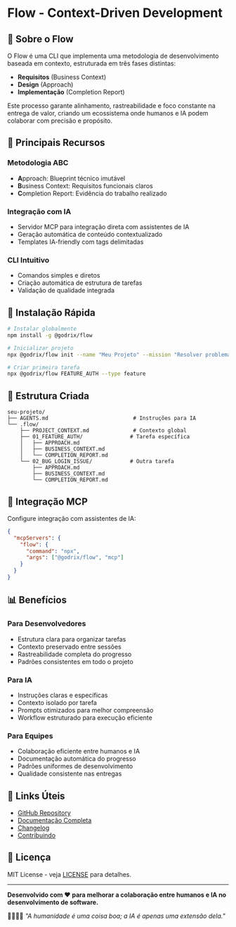# Flow - Context-Driven Development

## 🚀 Sobre o Flow

O Flow é uma CLI que implementa uma metodologia de desenvolvimento baseada em contexto, estruturada em três fases distintas:

- **Requisitos** (Business Context)
- **Design** (Approach) 
- **Implementação** (Completion Report)

Este processo garante alinhamento, rastreabilidade e foco constante na entrega de valor, criando um ecossistema onde humanos e IA podem colaborar com precisão e propósito.

## 🎯 Principais Recursos

### Metodologia ABC
- **A**pproach: Blueprint técnico imutável
- **B**usiness Context: Requisitos funcionais claros
- **C**ompletion Report: Evidência do trabalho realizado

### Integração com IA
- Servidor MCP para integração direta com assistentes de IA
- Geração automática de conteúdo contextualizado
- Templates IA-friendly com tags delimitadas

### CLI Intuitivo
- Comandos simples e diretos
- Criação automática de estrutura de tarefas
- Validação de qualidade integrada

## 🚀 Instalação Rápida

```bash
# Instalar globalmente
npm install -g @godrix/flow

# Inicializar projeto
npx @godrix/flow init --name "Meu Projeto" --mission "Resolver problema X"

# Criar primeira tarefa
npx @godrix/flow FEATURE_AUTH --type feature
```

## 📁 Estrutura Criada

```
seu-projeto/
├── AGENTS.md                           # Instruções para IA
└── .flow/
    ├── PROJECT_CONTEXT.md              # Contexto global
    ├── 01_FEATURE_AUTH/               # Tarefa específica
    │   ├── APPROACH.md
    │   ├── BUSINESS_CONTEXT.md
    │   └── COMPLETION_REPORT.md
    └── 02_BUG_LOGIN_ISSUE/            # Outra tarefa
        ├── APPROACH.md
        ├── BUSINESS_CONTEXT.md
        └── COMPLETION_REPORT.md
```

## 🤖 Integração MCP

Configure integração com assistentes de IA:

```json
{
  "mcpServers": {
    "flow": {
      "command": "npx",
      "args": ["@godrix/flow", "mcp"]
    }
  }
}
```

## 📊 Benefícios

### Para Desenvolvedores
- Estrutura clara para organizar tarefas
- Contexto preservado entre sessões
- Rastreabilidade completa do progresso
- Padrões consistentes em todo o projeto

### Para IA
- Instruções claras e específicas
- Contexto isolado por tarefa
- Prompts otimizados para melhor compreensão
- Workflow estruturado para execução eficiente

### Para Equipes
- Colaboração eficiente entre humanos e IA
- Documentação automática do progresso
- Padrões uniformes de desenvolvimento
- Qualidade consistente nas entregas

## 🔗 Links Úteis

- [GitHub Repository](https://github.com/godrix/flow)
- [Documentação Completa](https://github.com/godrix/flow#readme)
- [Changelog](https://github.com/godrix/flow/blob/main/CHANGELOG.md)
- [Contribuindo](https://github.com/godrix/flow/blob/main/CONTRIBUTING.md)

## 📄 Licença

MIT License - veja [LICENSE](https://github.com/godrix/flow/blob/main/LICENSE) para detalhes.

---

**Desenvolvido com ❤️ para melhorar a colaboração entre humanos e IA no desenvolvimento de software.**

👨‍💻🤝🤖 *"A humanidade é uma coisa boa; a IA é apenas uma extensão dela."*
